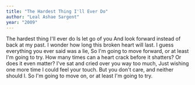 ```yaml
---
title: "The Hardest Thing I'll Ever Do"
author: "Leal Ashae Sargent"
year: "2009"
---
```


The hardest thing I'll ever do
Is let go of you
And look forward instead of back at my past.
I wonder how long this broken heart will last.
I guess everything you ever said was a lie,
So I'm going to move forward, or at least I'm going to try.
How many times can a heart crack before it shatters?
Or does it even matter?
I've sat and cried over you way too much,
Just wishing one more time I could feel your touch.
But you don't care, and neither should I.
So I'm going to move on, or at least I'm going to try.
